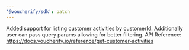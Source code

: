 ```yaml
---
'@voucherify/sdk': patch
---
```


Added support for listing customer activities by customerId. Additionally user can pass query params allowing for better filtering. API Reference: https://docs.voucherify.io/reference/get-customer-activities
